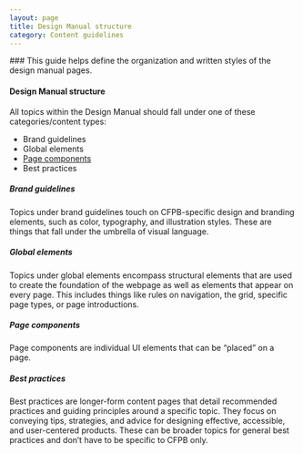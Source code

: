 ```yaml
---
layout: page
title: Design Manual structure
category: Content guidelines
---
```


<div class="content-67 content-first"> 
### This guide helps define the organization and written styles of the design manual pages. 
</div>

#### Design Manual structure

All topics within the Design Manual should fall under one of these categories/content types: 

* Brand guidelines
* Global elements
* [Page components](page-components.html)
* Best practices


##### Brand guidelines

Topics under brand guidelines touch on CFPB-specific design and branding elements, such as color, typography, and illustration styles. These are things that fall under the umbrella of visual language.

##### Global elements 

Topics under global elements encompass structural elements that are used to create the foundation of the webpage as well as elements that appear on every page. This includes things like rules on navigation, the grid, specific page types, or page introductions.   

##### Page components

Page components are individual UI elements that can be “placed” on a page.

##### Best practices

Best practices are longer-form content pages that detail recommended practices and guiding principles around a specific topic. They focus on conveying tips, strategies, and advice for designing effective, accessible, and user-centered products. These can be broader topics for general best practices and don’t have to be specific to CFPB only.

